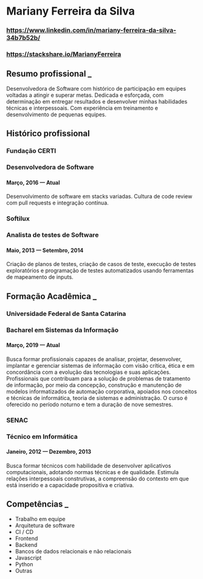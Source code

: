 
# Mariany Ferreira da Silva

### https://www.linkedin.com/in/mariany-ferreira-da-silva-34b7b52b/
### https://stackshare.io/MarianyFerreira

## Resumo profissional                                                                                                        _
Desenvolvedora de Software com histórico de participação em equipes voltadas a atingir e superar metas. Dedicada e esforçada, com determinação em entregar resultados e desenvolver minhas habilidades técnicas e interpessoais. Com experiência em treinamento e desenvolvimento de pequenas equipes.

## Histórico profissional

### Fundação CERTI
### Desenvolvedora de Software
#### Março, 2016 一 Atual
Desenvolvimento de software em stacks variadas. Cultura de code review com pull requests e integração contínua.

### Softilux
### Analista de testes de Software
#### Maio, 2013 一 Setembro, 2014

Criação de planos de testes, criação de casos de teste, execução de testes exploratórios e programação de testes automatizados usando ferramentas de mapeamento de inputs.

## Formação Acadêmica                                                                                                        _

### Universidade Federal de Santa Catarina
### Bacharel em Sistemas da Informação
#### Março, 2019 一 Atual

Busca formar profissionais capazes de analisar, projetar, desenvolver, implantar e gerenciar sistemas de informação com visão crítica, ética e em concordância com a evolução das tecnologias e suas aplicações. Profissionais que contribuam para a solução de problemas de tratamento de informação, por meio da concepção, construção e manutenção de modelos informatizados de automação corporativa, apoiados nos conceitos e técnicas de informática, teoria de sistemas e administração. O curso é oferecido no período noturno e tem a duração de nove semestres.

### SENAC
### Técnico em Informática
#### Janeiro, 2012 一 Dezembro, 2013

Busca formar técnicos com habilidade de desenvolver aplicativos computacionais, adotando normas técnicas e de qualidade. Estimula relações interpessoais construtivas, a compreensão do contexto em que está inserido e a capacidade propositiva e criativa.

## Competências                                                                                                                       _ 

- Trabalho em equipe
- Arquitetura de software
- CI / CD
- Frontend
- Backend
- Bancos de dados relacionais e não relacionais
- Javascript
- Python
- Outras
